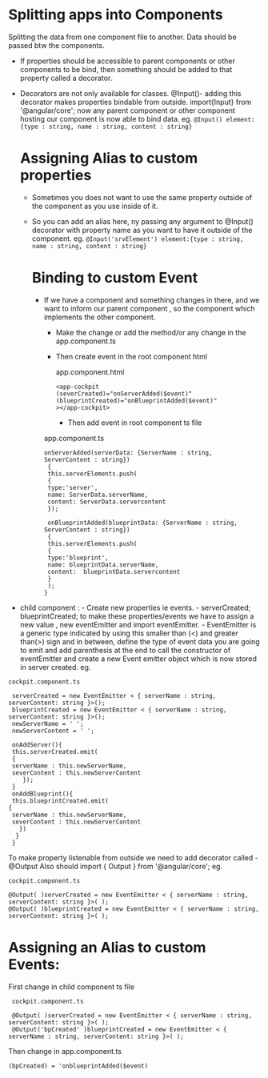 # Splitting apps into Components
Splitting the data from one component file to another.
Data should be passed btw the components.
 - If properties should be accessible to parent components or other components to be bind, then something should be added to that property called a decorator.
 - Decorators are not only available for classes.
    @Input()- adding this decorator makes properties bindable from outside.
	import{Input} from '@angular/core';
	now any parent component or other component hosting our component is now able to bind data.
	eg.
	`@Input() element:{type : string, name : string, content : string}
	`
	
	# Assigning Alias to custom properties
	
	- Sometimes you does not want to use the same property outside of the component as you use inside of it.
	- So you can add an alias here, ny passing any argument to @Input() decorator with property name as you want to have it outside of the component.
	  eg.
	  `@Input('srvElement') element:{type : string, name : string, content : string}
	  `
	  
	  # Binding to custom Event
	  - If we have a component and something changes in there, and we want to inform our parent component , so the component which implements the other component.
	    * Make the change or add the method/or any change in the app.component.ts
	    * Then create event in the root component html 
	      
		   app.component.html
		   
		   ```
		   <app-cockpit
		   (severCreated)="onServerAdded($event)"
		   (blueprintCreated)="onBlueprintAdded($event)"
		   ></app-cockpit>
		   ```
		   * Then add event in root component ts file
		   
		 app.component.ts
		   
		  ```
		  onServerAdded(serverData: {ServerName : string, ServerContent : string})
		   {
		   this.serverElements.push(
		   {
		   type:'server',
		   name: ServerData.serverName,
		   content: ServerData.servercontent
		   });
		   
		   onBlueprintAdded(blueprintData: {ServerName : string, ServerContent : string})
		   {
		   this.serverElements.push(
		   {
		   type:'blueprint',
		   name: blueprintData.serverName,
		   content:  blueprintData.servercontent
		   }
		   );
		  }
		  ```
		  
		  
		
* child component :
		    - Create new properties ie events.
		    - 
		        serverCreated;
				blueprintCreated;
				to make these properties/events we have to assign a new value , new eventEmitter and import eventEmitter.
				- EventEmitter is a generic type indicated by using this smaller than (<) and greater than(>) sign and in between, define the type of event data you are going to emit and add parenthesis at the end to call the constructor of eventEmitter and create a new Event emitter object which is now stored in server created.
eg.			
 ``` 
 cockpit.component.ts
 
  serverCreated = new EventEmitter < { serverName : string, serverContent: string }>();
  blueprintCreated = new EventEmitter < { serverName : string, serverContent: string }>();
  newServerName = ' ';
  newServerContent = ' ';
  
  onAddServer(){
  this.serverCreated.emit(
  {
  serverName : this.newServerName,
  severContent : this.newServerContent
     });
  }
  onAddBlueprint(){
  this.blueprintCreated.emit(
 {
  serverName : this.newServerName,
  severContent : this.newServerContent
    })
   } 
  }  
  ```
  
  
  To make property listenable from outside we need to add decorator called - @Output
  Also should import { Output } from '@angular/core';
  eg.
  ```
  cockpit.component.ts
  
  @Output( )serverCreated = new EventEmitter < { serverName : string, serverContent: string }>( );
  @Output( )blueprintCreated = new EventEmitter < { serverName : string, serverContent: string }>( );
  ```
  
  
 # Assigning an Alias to custom Events:
 First change in child component ts file 
 ```
  cockpit.component.ts
  
  @Output( )serverCreated = new EventEmitter < { serverName : string, serverContent: string }>( );
  @Output('bpCreated' )blueprintCreated = new EventEmitter < { serverName : string, serverContent: string }>( );
  ```
  
  Then change in app.component.ts 
  
  `
  (bpCreated) = 'onblueprintAdded($event)
  `
  
  